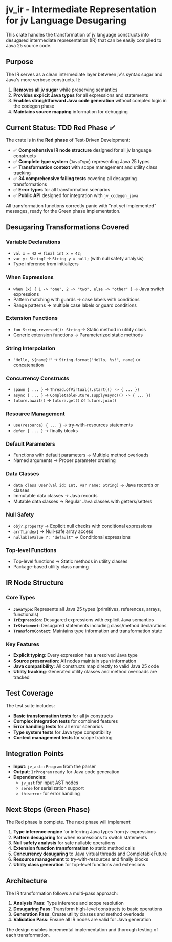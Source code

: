 # jv_ir - Intermediate Representation for jv Language Desugaring

This crate handles the transformation of jv language constructs into desugared intermediate representation (IR) that can be easily compiled to Java 25 source code.

## Purpose

The IR serves as a clean intermediate layer between jv's syntax sugar and Java's more verbose constructs. It:

1. **Removes all jv sugar** while preserving semantics
2. **Provides explicit Java types** for all expressions and statements
3. **Enables straightforward Java code generation** without complex logic in the codegen phase
4. **Maintains source mapping** information for debugging

## Current Status: TDD Red Phase ✅

The crate is in the **Red phase** of Test-Driven Development:

- ✅ **Comprehensive IR node structure** designed for all jv language constructs
- ✅ **Complete type system** (`JavaType`) representing Java 25 types
- ✅ **Transformation context** with scope management and utility class tracking
- ✅ **34 comprehensive failing tests** covering all desugaring transformations
- ✅ **Error types** for all transformation scenarios
- ✅ **Public API** designed for integration with `jv_codegen_java`

All transformation functions correctly panic with "not yet implemented" messages, ready for the Green phase implementation.

## Desugaring Transformations Covered

### Variable Declarations
- `val x = 42` → `final int x = 42;`
- `var y: String?` → `String y = null;` (with null safety analysis)
- Type inference from initializers

### When Expressions
- `when (x) { 1 -> "one", 2 -> "two", else -> "other" }` → Java switch expressions
- Pattern matching with guards → case labels with conditions
- Range patterns → multiple case labels or guard conditions

### Extension Functions
- `fun String.reversed(): String` → Static method in utility class
- Generic extension functions → Parameterized static methods

### String Interpolation
- `"Hello, ${name}!"` → `String.format("Hello, %s!", name)` or concatenation

### Concurrency Constructs
- `spawn { ... }` → `Thread.ofVirtual().start(() -> { ... })`
- `async { ... }` → `CompletableFuture.supplyAsync(() -> { ... })`
- `future.await()` → `future.get()` or `future.join()`

### Resource Management
- `use(resource) { ... }` → try-with-resources statements
- `defer { ... }` → finally blocks

### Default Parameters
- Functions with default parameters → Multiple method overloads
- Named arguments → Proper parameter ordering

### Data Classes
- `data class User(val id: Int, var name: String)` → Java records or classes
- Immutable data classes → Java records
- Mutable data classes → Regular Java classes with getters/setters

### Null Safety
- `obj?.property` → Explicit null checks with conditional expressions
- `arr?[index]` → Null-safe array access
- `nullableValue ?: "default"` → Conditional expressions

### Top-level Functions
- Top-level functions → Static methods in utility classes
- Package-based utility class naming

## IR Node Structure

### Core Types
- **`JavaType`**: Represents all Java 25 types (primitives, references, arrays, functionals)
- **`IrExpression`**: Desugared expressions with explicit Java semantics
- **`IrStatement`**: Desugared statements including class/method declarations
- **`TransformContext`**: Maintains type information and transformation state

### Key Features
- **Explicit typing**: Every expression has a resolved Java type
- **Source preservation**: All nodes maintain span information
- **Java compatibility**: All constructs map directly to valid Java 25 code
- **Utility tracking**: Generated utility classes and method overloads are tracked

## Test Coverage

The test suite includes:
- **Basic transformation tests** for all jv constructs
- **Complex integration tests** for combined features
- **Error handling tests** for all error scenarios
- **Type system tests** for Java type compatibility
- **Context management tests** for scope tracking

## Integration Points

- **Input**: `jv_ast::Program` from the parser
- **Output**: `IrProgram` ready for Java code generation
- **Dependencies**: 
  - `jv_ast` for input AST nodes
  - `serde` for serialization support
  - `thiserror` for error handling

## Next Steps (Green Phase)

The Red phase is complete. The next phase will implement:

1. **Type inference engine** for inferring Java types from jv expressions
2. **Pattern desugaring** for when expressions to switch statements
3. **Null safety analysis** for safe nullable operations
4. **Extension function transformation** to static method calls
5. **Concurrency desugaring** to Java virtual threads and CompletableFuture
6. **Resource management** to try-with-resources and finally blocks
7. **Utility class generation** for top-level functions and extensions

## Architecture

The IR transformation follows a multi-pass approach:

1. **Analysis Pass**: Type inference and scope resolution
2. **Desugaring Pass**: Transform high-level constructs to basic operations
3. **Generation Pass**: Create utility classes and method overloads
4. **Validation Pass**: Ensure all IR nodes are valid for Java generation

The design enables incremental implementation and thorough testing of each transformation.